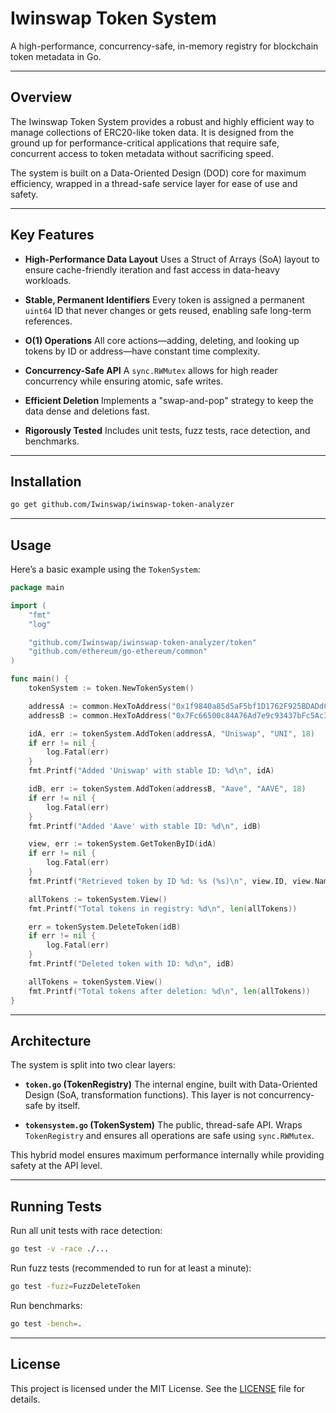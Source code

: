 # Iwinswap Token System

A high-performance, concurrency-safe, in-memory registry for blockchain token metadata in Go.

---

## Overview

The Iwinswap Token System provides a robust and highly efficient way to manage collections of ERC20-like token data. It is designed from the ground up for performance-critical applications that require safe, concurrent access to token metadata without sacrificing speed.

The system is built on a Data-Oriented Design (DOD) core for maximum efficiency, wrapped in a thread-safe service layer for ease of use and safety.

---

## Key Features

* **High-Performance Data Layout**
  Uses a Struct of Arrays (SoA) layout to ensure cache-friendly iteration and fast access in data-heavy workloads.

* **Stable, Permanent Identifiers**
  Every token is assigned a permanent `uint64` ID that never changes or gets reused, enabling safe long-term references.

* **O(1) Operations**
  All core actions—adding, deleting, and looking up tokens by ID or address—have constant time complexity.

* **Concurrency-Safe API**
  A `sync.RWMutex` allows for high reader concurrency while ensuring atomic, safe writes.

* **Efficient Deletion**
  Implements a "swap-and-pop" strategy to keep the data dense and deletions fast.

* **Rigorously Tested**
  Includes unit tests, fuzz tests, race detection, and benchmarks.

---

## Installation

```bash
go get github.com/Iwinswap/iwinswap-token-analyzer
```

---

## Usage

Here’s a basic example using the `TokenSystem`:

```go
package main

import (
	"fmt"
	"log"

	"github.com/Iwinswap/iwinswap-token-analyzer/token"
	"github.com/ethereum/go-ethereum/common"
)

func main() {
	tokenSystem := token.NewTokenSystem()

	addressA := common.HexToAddress("0x1f9840a85d5aF5bf1D1762F925BDADdC4201F984") // UNI
	addressB := common.HexToAddress("0x7Fc66500c84A76Ad7e9c93437bFc5Ac33E2DDaE9") // AAVE

	idA, err := tokenSystem.AddToken(addressA, "Uniswap", "UNI", 18)
	if err != nil {
		log.Fatal(err)
	}
	fmt.Printf("Added 'Uniswap' with stable ID: %d\n", idA)

	idB, err := tokenSystem.AddToken(addressB, "Aave", "AAVE", 18)
	if err != nil {
		log.Fatal(err)
	}
	fmt.Printf("Added 'Aave' with stable ID: %d\n", idB)

	view, err := tokenSystem.GetTokenByID(idA)
	if err != nil {
		log.Fatal(err)
	}
	fmt.Printf("Retrieved token by ID %d: %s (%s)\n", view.ID, view.Name, view.Symbol)

	allTokens := tokenSystem.View()
	fmt.Printf("Total tokens in registry: %d\n", len(allTokens))

	err = tokenSystem.DeleteToken(idB)
	if err != nil {
		log.Fatal(err)
	}
	fmt.Printf("Deleted token with ID: %d\n", idB)

	allTokens = tokenSystem.View()
	fmt.Printf("Total tokens after deletion: %d\n", len(allTokens))
}
```

---

## Architecture

The system is split into two clear layers:

* **`token.go` (TokenRegistry)**
  The internal engine, built with Data-Oriented Design (SoA, transformation functions). This layer is not concurrency-safe by itself.

* **`tokensystem.go` (TokenSystem)**
  The public, thread-safe API. Wraps `TokenRegistry` and ensures all operations are safe using `sync.RWMutex`.

This hybrid model ensures maximum performance internally while providing safety at the API level.

---

## Running Tests

Run all unit tests with race detection:

```bash
go test -v -race ./...
```

Run fuzz tests (recommended to run for at least a minute):

```bash
go test -fuzz=FuzzDeleteToken
```

Run benchmarks:

```bash
go test -bench=.
```

---

## License

This project is licensed under the MIT License. See the [LICENSE](LICENSE) file for details.
